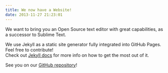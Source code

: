 ```yaml
---
title: We now have a Website!
date: 2013-11-27 21:23:01
---
```


We want to bring you an Open Source text editor with great capabilities, as a successor
to Sublime Text.

We use Jekyll as a static site generator fully integrated into GitHub Pages. Feel free to
contribute!  
Check out [Jekyll docs] for more info on how to get the most out of it.

See you on our [GitHub repository][Lime]!

[Lime]: https://github.com/limetext/lime
[Jekyll docs]: http://jekyllrb.com
